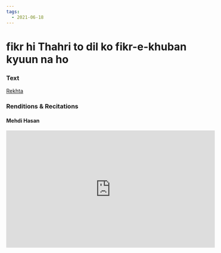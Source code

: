 ```yaml
---
tags:
  - 2021-06-18
---
```

# fikr hi Thahri to dil ko fikr-e-khuban kyuun na ho

### Text
[Rekhta](https://www.rekhta.org/ghazals/fikr-hii-thahrii-to-dil-ko-fikr-e-khuubaan-kyuun-na-ho-josh-malihabadi-ghazals?lang=ur)

### Renditions & Recitations

#### Mehdi Hasan

<iframe width="560" height="315" src="https://www.youtube.com/embed/0Vt862CD0NQ" title="YouTube video player" frameborder="0" allow="accelerometer; autoplay; clipboard-write; encrypted-media; gyroscope; picture-in-picture" allowfullscreen></iframe>

